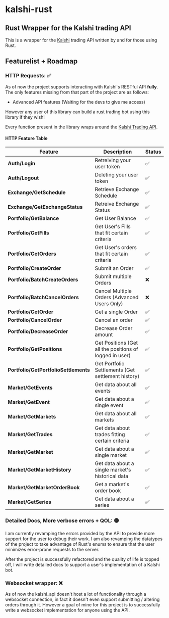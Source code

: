 # kalshi-rust

## Rust Wrapper for the Kalshi trading API

This is a wrapper for the [Kalshi](https://kalshi.com/) trading API written by and for those using Rust. 

## Featurelist + Roadmap

### HTTP Requests: ✅ 
As of now the project supports interacting with Kalshi's RESTful API **fully**.
The only features missing from that part of the project are as follows:
- Advanced API features (Waiting for the devs to give me access)

However any user of this library can build a rust trading bot using this library 
if they wish!

Every function present in the library wraps around the [Kalshi Trading API](https://trading-api.readme.io/reference/getting-started).

#### HTTP Feature Table

| Feature                | Description                           | Status      |
|------------------------|---------------------------------------|-------------|
| **Auth/Login**          | Retreiving your user token       |  ✅         |
| **Auth/Logout**         | Deleting your user token        |    ✅     |
| **Exchange/GetSchedule**          | Retrieve Exchange Schedule     |   ✅    |
| **Exchange/GetExchangeStatus**          | Retreive Exchange Status   |   ✅        |
| **Portfolio/GetBalance** | Get User Balance |     ✅  |
| **Portfolio/GetFills** | Get User's Fills that fit certain criteria|  ✅        |
| **Portfolio/GetOrders** | Get User's orders that fit certain criteria |  ✅       |
| **Portfolio/CreateOrder** | Submit an Order |✅         |
| **Portfolio/BatchCreateOrders** | Submit multiple Orders |❌          |
| **Portfolio/BatchCancelOrders** | Cancel Multiple Orders (Advanced Users Only) |❌          |
| **Portfolio/GetOrder** | Get a single Order | ✅          |
| **Portfolio/CancelOrder** | Cancel an order |✅          |
| **Portfolio/DecreaseOrder** | Decrease Order amount |✅          |
| **Portfolio/GetPositions** | Get Positions (Get all the positions of logged in user) |✅           |
| **Portfolio/GetPortfolioSettlements** | Get Portfolio Settlements (Get settlement history) |✅         |
| **Market/GetEvents** | Get data about all events |✅         |
| **Market/GetEvent** | Get data about a single event |✅         |
| **Market/GetMarkets** | Get data about all markets |✅       |
| **Market/GetTrades** | Get data about trades fitting certain criteria |✅           |
| **Market/GetMarket** | Get data about a single market |✅          |
| **Market/GetMarketHistory** | Get data about a single market's historical data |✅           |
| **Market/GetMarketOrderBook** | Get a market's order book |✅         |
| **Market/GetSeries** | Get data about a series |✅         |

### Detailed Docs, More verbose errors + QOL: 🟡
I am currently revamping the errors provided by the API to provide more support
for the user to debug their work. I am also revamping the datatypes of the project
to take advantage of Rust's enums to ensure that the user minimizes error-prone requests to the server. 

After the project is successfully refactored and the quality of life is topped off,
I will write detailed docs to support a user's implementation of a Kalshi bot.

### Websocket wrapper: ❌    
As of now the kalshi_api doesn't host a lot of functionality through a websocket
connection, in fact it doesn't even support submitting / altering orders through it.
However a goal of mine for this project is to successfully write a websocket
implementation for anyone using the API. 







